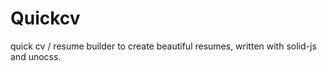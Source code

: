 # Quickcv

quick cv / resume builder to create beautiful resumes, written with solid-js and unocss.
